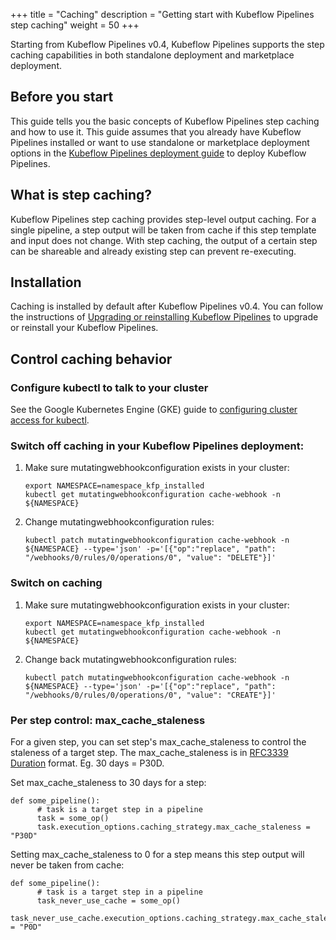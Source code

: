 +++
title = "Caching"
description = "Getting start with Kubeflow Pipelines step caching"
weight = 50
+++

Starting from Kubeflow Pipelines v0.4, Kubeflow Pipelines supports the step caching capabilities in both standalone deployment and marketplace deployment.

## Before you start

This guide tells you the basic concepts of Kubeflow Pipelines step caching and how to use it. This guide assumes that you already have Kubeflow Pipelines installed or want to use standalone or marketplace deployment options in the [Kubeflow Pipelines deployment 
guide](/docs/pipelines/installation/) to deploy Kubeflow Pipelines.

## What is step caching?

Kubeflow Pipelines step caching provides step-level output caching. For a single pipeline, a step output will be taken from cache if this step template and input does not change. With step caching, the output of a certain step can be shareable and already existing step can prevent re-executing.  

## Installation

Caching is installed by default after Kubeflow Pipelines v0.4. You can follow the instructions of [Upgrading or reinstalling Kubeflow Pipelines](/docs/pipelines/upgrade) to upgrade or reinstall your Kubeflow Pipelines.


## Control caching behavior

### Configure kubectl to talk to your cluster
See the Google Kubernetes Engine (GKE) guide to [configuring cluster access for kubectl](https://cloud.google.com/kubernetes-engine/docs/how-to/cluster-access-for-kubectl).

### Switch off caching in your Kubeflow Pipelines deployment:

1. Make sure mutatingwebhookconfiguration exists in your cluster:

    ```
    export NAMESPACE=namespace_kfp_installed
    kubectl get mutatingwebhookconfiguration cache-webhook -n ${NAMESPACE}
    ```
2. Change mutatingwebhookconfiguration rules:

    ```
    kubectl patch mutatingwebhookconfiguration cache-webhook -n ${NAMESPACE} --type='json' -p='[{"op":"replace", "path": "/webhooks/0/rules/0/operations/0", "value": "DELETE"}]'
    ```

### Switch on caching

1. Make sure mutatingwebhookconfiguration exists in your cluster:

    ```
    export NAMESPACE=namespace_kfp_installed
    kubectl get mutatingwebhookconfiguration cache-webhook -n ${NAMESPACE}
    ```
2. Change back mutatingwebhookconfiguration rules:

    ```
    kubectl patch mutatingwebhookconfiguration cache-webhook -n ${NAMESPACE} --type='json' -p='[{"op":"replace", "path": "/webhooks/0/rules/0/operations/0", "value": "CREATE"}]'
    ```

### Per step control: max_cache_staleness

For a given step, you can set step's max_cache_staleness to control the staleness of a target step. The max_cache_staleness is in [RFC3339 Duration](https://www.ietf.org/rfc/rfc3339.txt) format. Eg. 30 days = P30D.

Set max_cache_staleness to 30 days for a step:

```
def some_pipeline():
      # task is a target step in a pipeline
      task = some_op()
      task.execution_options.caching_strategy.max_cache_staleness = "P30D"
```

Setting max_cache_staleness to 0 for a step means this step output will never be taken from cache:

```
def some_pipeline():
      # task is a target step in a pipeline
      task_never_use_cache = some_op()
      task_never_use_cache.execution_options.caching_strategy.max_cache_staleness = "P0D"
```